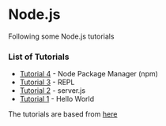 # Node.js

Following some Node.js tutorials
### List of Tutorials
* [Tutorial 4](Tutorial4/) - Node Package Manager (npm)
* [Tutorial 3](Tutorial3/) - REPL
* [Tutorial 2](Tutorial2/) - server.js
* [Tutorial 1](Tutorial1/) - Hello World


The tutorials are based from [here](http://www.tutorialspoint.com/nodejs/index.htm)
